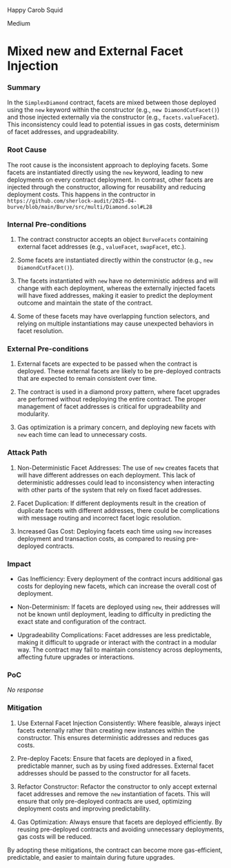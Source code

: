 Happy Carob Squid

Medium

# Mixed new and External Facet Injection

### Summary

In the `SimplexDiamond` contract, facets are mixed between those deployed using the `new` keyword within the constructor (e.g., `new DiamondCutFacet()`) and those injected externally via the constructor (e.g., `facets.valueFacet`). This inconsistency could lead to potential issues in gas costs, determinism of facet addresses, and upgradeability.

### Root Cause

The root cause is the inconsistent approach to deploying facets. Some facets are instantiated directly using the `new` keyword, leading to new deployments on every contract deployment. In contrast, other facets are injected through the constructor, allowing for reusability and reducing deployment costs.  This happens in the contructor in `https://github.com/sherlock-audit/2025-04-burve/blob/main/Burve/src/multi/Diamond.sol#L28`

### Internal Pre-conditions

1. The contract constructor accepts an object `BurveFacets` containing external facet addresses (e.g., `valueFacet`, `swapFacet`, etc.).

2. Some facets are instantiated directly within the constructor (e.g., `new DiamondCutFacet()`).

3. The facets instantiated with `new` have no deterministic address and will change with each deployment, whereas the externally injected facets will have fixed addresses, making it easier to predict the deployment outcome and maintain the state of the contract.

4. Some of these facets may have overlapping function selectors, and relying on multiple instantiations may cause unexpected behaviors in facet resolution.



### External Pre-conditions

1. External facets are expected to be passed when the contract is deployed. These external facets are likely to be pre-deployed contracts that are expected to remain consistent over time.

2. The contract is used in a diamond proxy pattern, where facet upgrades are performed without redeploying the entire contract. The proper management of facet addresses is critical for upgradeability and modularity.

3. Gas optimization is a primary concern, and deploying new facets with `new` each time can lead to unnecessary costs.

### Attack Path

1. Non-Deterministic Facet Addresses: The use of `new` creates facets that will have different addresses on each deployment. This lack of deterministic addresses could lead to inconsistency when interacting with other parts of the system that rely on fixed facet addresses.

2. Facet Duplication: If different deployments result in the creation of duplicate facets with different addresses, there could be complications with message routing and incorrect facet logic resolution.

3. Increased Gas Cost: Deploying facets each time using `new` increases deployment and transaction costs, as compared to reusing pre-deployed contracts.

### Impact

- Gas Inefficiency: Every deployment of the contract incurs additional gas costs for deploying new facets, which can increase the overall cost of deployment.

- Non-Determinism: If facets are deployed using `new`, their addresses will not be known until deployment, leading to difficulty in predicting the exact state and configuration of the contract.

- Upgradeability Complications: Facet addresses are less predictable, making it difficult to upgrade or interact with the contract in a modular way. The contract may fail to maintain consistency across deployments, affecting future upgrades or interactions.

### PoC

_No response_

### Mitigation

1. Use External Facet Injection Consistently: Where feasible, always inject facets externally rather than creating new instances within the constructor. This ensures deterministic addresses and reduces gas costs.

2. Pre-deploy Facets: Ensure that facets are deployed in a fixed, predictable manner, such as by using fixed addresses. External facet addresses should be passed to the constructor for all facets.

3. Refactor Constructor: Refactor the constructor to only accept external facet addresses and remove the `new` instantiation of facets. This will ensure that only pre-deployed contracts are used, optimizing deployment costs and improving predictability.

4. Gas Optimization: Always ensure that facets are deployed efficiently. By reusing pre-deployed contracts and avoiding unnecessary deployments, gas costs will be reduced.

By adopting these mitigations, the contract can become more gas-efficient, predictable, and easier to maintain during future upgrades.